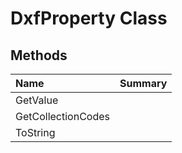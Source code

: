 # DxfProperty Class



## Methods

| Name | Summary | 
| :- | :- | 
| GetValue |  | 
| GetCollectionCodes |  | 
| ToString |  | 

